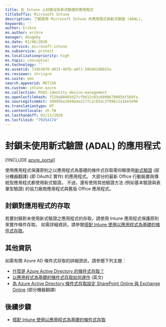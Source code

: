 ```yaml
---
title: 在 Intune 上封鎖沒有新式驗證的應用程式
titleSuffix: Microsoft Intune
description: 了解使用 Microsoft Intune 的應用程式與新式驗證 (ADAL)。
keywords: ''
author: Erikre
ms.author: erikre
manager: dougeby
ms.date: 01/06/2020
ms.service: microsoft-intune
ms.subservice: protect
ms.localizationpriority: high
ms.topic: conceptual
ms.technology: ''
ms.assetid: 73db3070-d033-40fb-a8f1-58b9d198021e
ms.reviewer: chrisgre
ms.suite: ems
search.appverid: MET150
ms.custom: intune-azure
ms.collection: M365-identity-device-management
ms.openlocfilehash: f529a80403d27cf9d12c03c6090670095bf569fa
ms.sourcegitcommit: 3d895be2844bda2177c2c85dc2f09612a1be5490
ms.translationtype: HT
ms.contentlocale: zh-TW
ms.lasthandoff: 03/13/2020
ms.locfileid: "79354174"
---
```

# <a name="block-apps-that-dont-use-modern-authentication-adal"></a>封鎖未使用新式驗證 (ADAL) 的應用程式

[!INCLUDE [azure_portal](../includes/azure_portal.md)]

使用應用程式保護原則之以應用程式為基礎的條件式存取需仰賴使用[新式驗證](https://support.office.com/article/Using-Office-365-modern-authentication-with-Office-clients-776c0036-66fd-41cb-8928-5495c0f9168a) \(部分機器翻譯\) (即 OAuth2 實作) 的應用程式。 大部分的最新 Office 行動裝置與傳統型應用程式都使用新式驗證。 不過，還有使用其他驗證方法 (例如基本驗證與表單型驗證) 的協力廠商應用程式與舊版 Office 應用程式。

## <a name="block-access-to-apps"></a>封鎖對應用程式的存取

若要封鎖對未使用新式驗證之應用程式的存取，請使用 Intune 應用程式保護原則來實作條件存取。 如需詳細資訊，請參閱[搭配 Intune 使用以應用程式為基礎的條件式存取](app-based-conditional-access-intune.md)。

## <a name="additional-information"></a>其他資訊

如需有關 Azure AD 條件式存取的詳細資訊，請參閱下列主題：
- [什麼是 Azure Active Directory 的條件式存取？](https://docs.microsoft.com/azure/active-directory/conditional-access/overview)
- [以應用程式為基礎的條件式存取如何運作](app-based-conditional-access-intune.md#how-app-based-conditional-access-works) \(英文\)
- [為 Azure Active Directory 條件式存取設定 SharePoint Online 與 Exchange Online](https://docs.microsoft.com/azure/active-directory/conditional-access/conditional-access-for-exo-and-spo) \(部分機器翻譯\)

## <a name="next-steps"></a>後續步驟

- [搭配 Intune 使用以應用程式為基礎的條件式存取](app-based-conditional-access-intune.md)
